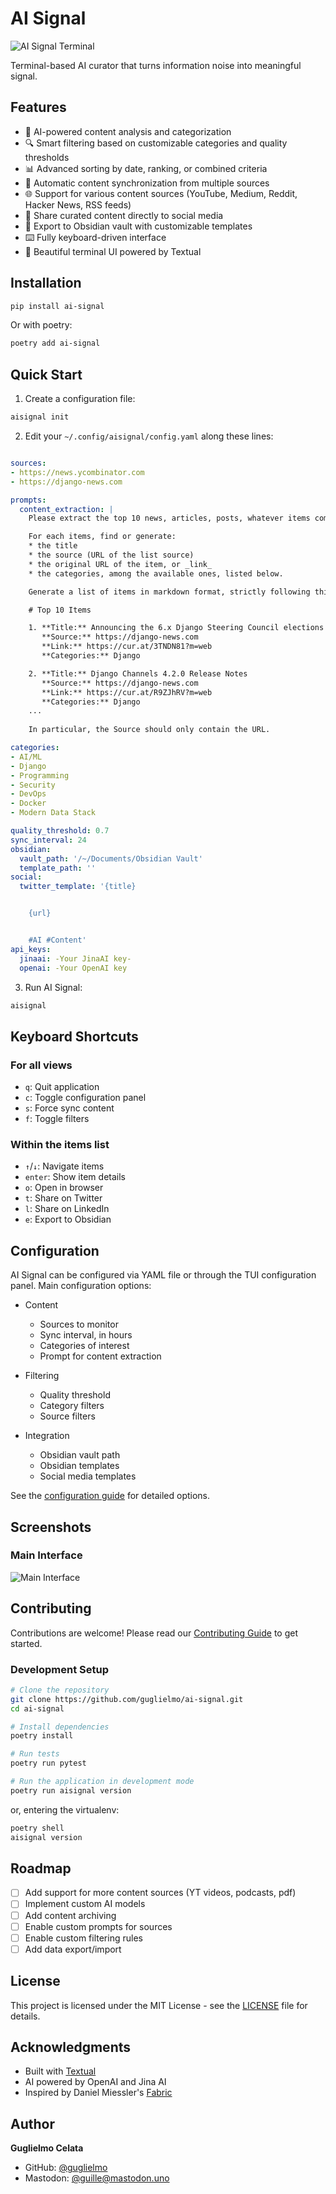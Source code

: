 # AI Signal

![AI Signal Terminal](https://raw.githubusercontent.com/guglielmo/ai-signal/main/docs/images/ai-signal-terminal.png)

Terminal-based AI curator that turns information noise into meaningful signal.

## Features

- 🤖 AI-powered content analysis and categorization
- 🔍 Smart filtering based on customizable categories and quality thresholds
- 📊 Advanced sorting by date, ranking, or combined criteria
- 🔄 Automatic content synchronization from multiple sources
- 🌐 Support for various content sources (YouTube, Medium, Reddit, Hacker News, RSS feeds)
- 📱 Share curated content directly to social media
- 📝 Export to Obsidian vault with customizable templates
- ⌨️ Fully keyboard-driven interface
- 🎨 Beautiful terminal UI powered by Textual

## Installation

```bash
pip install ai-signal
```

Or with poetry:

```bash
poetry add ai-signal
```

## Quick Start

1. Create a configuration file:
```bash
aisignal init
```

2. Edit your `~/.config/aisignal/config.yaml` along these lines:
```yaml

sources:
- https://news.ycombinator.com
- https://django-news.com

prompts:
  content_extraction: |
    Please extract the top 10 news, articles, posts, whatever items compose this list.

    For each items, find or generate:
    * the title
    * the source (URL of the list source)
    * the original URL of the item, or _link_
    * the categories, among the available ones, listed below.

    Generate a list of items in markdown format, strictly following this syntax:

    # Top 10 Items

    1. **Title:** Announcing the 6.x Django Steering Council elections 🚀  
       **Source:** https://django-news.com  
       **Link:** https://cur.at/3TNDN81?m=web  
       **Categories:** Django

    2. **Title:** Django Channels 4.2.0 Release Notes  
       **Source:** https://django-news.com
       **Link:** https://cur.at/R9ZJhRV?m=web  
       **Categories:** Django
    ...
 
    In particular, the Source should only contain the URL.

categories:
- AI/ML
- Django
- Programming
- Security
- DevOps
- Docker
- Modern Data Stack

quality_threshold: 0.7
sync_interval: 24
obsidian:
  vault_path: '/~/Documents/Obsidian Vault'
  template_path: ''
social:
  twitter_template: '{title}


    {url}


    #AI #Content'
api_keys:
  jinaai: -Your JinaAI key-
  openai: -Your OpenAI key
```

3. Run AI Signal:
```bash
aisignal
```

## Keyboard Shortcuts

### For all views
- `q`: Quit application
- `c`: Toggle configuration panel
- `s`: Force sync content
- `f`: Toggle filters

### Within the items list
- `↑`/`↓`: Navigate items
- `enter`: Show item details
- `o`: Open in browser
- `t`: Share on Twitter
- `l`: Share on LinkedIn
- `e`: Export to Obsidian

## Configuration

AI Signal can be configured via YAML file or through the TUI configuration panel. Main configuration options:

- Content
  - Sources to monitor
  - Sync interval, in hours
  - Categories of interest
  - Prompt for content extraction
  
- Filtering
  - Quality threshold
  - Category filters
  - Source filters
  
- Integration
  - Obsidian vault path
  - Obsidian templates
  - Social media templates
  
See the [configuration guide](docs/configuration.md) for detailed options.

## Screenshots

### Main Interface
![Main Interface](https://raw.githubusercontent.com/guglielmo/ai-signal/main/docs/images/main.png)


## Contributing

Contributions are welcome! Please read our [Contributing Guide](CONTRIBUTING.md) to get started.

### Development Setup

```bash
# Clone the repository
git clone https://github.com/guglielmo/ai-signal.git
cd ai-signal

# Install dependencies
poetry install

# Run tests
poetry run pytest

# Run the application in development mode
poetry run aisignal version
```

or, entering the virtualenv:

```bash
poetry shell
aisignal version
```

## Roadmap
- [ ] Add support for more content sources (YT videos, podcasts, pdf)
- [ ] Implement custom AI models
- [ ] Add content archiving
- [ ] Enable custom prompts for sources
- [ ] Enable custom filtering rules
- [ ] Add data export/import

## License

This project is licensed under the MIT License - see the [LICENSE](LICENSE) file for details.

## Acknowledgments

- Built with [Textual](https://github.com/Textualize/textual)
- AI powered by OpenAI and Jina AI
- Inspired by Daniel Miessler's [Fabric](https://github.com/danielmiessler/fabric)

## Author

**Guglielmo Celata**
- GitHub: [@guglielmo](https://github.com/guglielmo)
- Mastodon: [@guille@mastodon.uno](https://mastodon.uno/@guille)